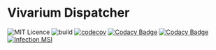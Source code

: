 # Vivarium Dispatcher

![MIT Licence](https://img.shields.io/github/license/vivarium/dispatcher)
![build](https://github.com/vivarium/dispatcher/workflows/build/badge.svg)
[![codecov](https://codecov.io/gh/vivarium/dispatcher/branch/main/graph/badge.svg?token=RSU7JLOZTD)](https://codecov.io/gh/vivarium/dispatcher)
[![Codacy Badge](https://app.codacy.com/project/badge/Coverage/7628b0fc78554791a21b8753fb557f84)](https://www.codacy.com/gh/vivarium/dispatcher/dashboard?utm_source=github.com&utm_medium=referral&utm_content=vivarium/dispatcher&utm_campaign=Badge_Coverage)
[![Codacy Badge](https://app.codacy.com/project/badge/Grade/7628b0fc78554791a21b8753fb557f84)](https://www.codacy.com/gh/vivarium/dispatcher/dashboard?utm_source=github.com&amp;utm_medium=referral&amp;utm_content=vivarium/dispatcher&amp;utm_campaign=Badge_Grade)
[![Infection MSI](https://img.shields.io/endpoint?style=flat&url=https%3A%2F%2Fbadge-api.stryker-mutator.io%2Fgithub.com%2Fvivarium%2Fdispatcher%2Fmain)](https://dashboard.stryker-mutator.io/reports/github.com/vivarium/dispatcher/main)